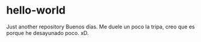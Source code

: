 # hello-world
Just another repository
Buenos días. Me duele un poco la tripa, creo que es porque he desayunado poco. xD.
